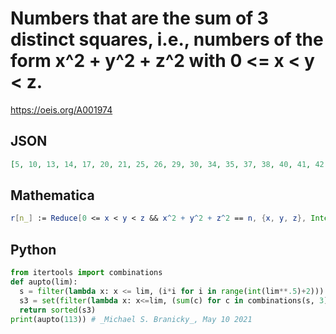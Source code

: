 # Numbers that are the sum of 3 distinct squares, i\.e\., numbers of the form x^2 \+ y^2 \+ z^2 with 0 <\= x < y < z\.
https://oeis.org/A001974
## JSON
```JSON
[5, 10, 13, 14, 17, 20, 21, 25, 26, 29, 30, 34, 35, 37, 38, 40, 41, 42, 45, 46, 49, 50, 52, 53, 54, 56, 58, 59, 61, 62, 65, 66, 68, 69, 70, 73, 74, 75, 77, 78, 80, 81, 82, 83, 84, 85, 86, 89, 90, 91, 93, 94, 97, 98, 100, 101, 104, 105, 106, 107, 109, 110, 113]
```
## Mathematica
```Mathematica
r[n_] := Reduce[0 <= x < y < z && x^2 + y^2 + z^2 == n, {x, y, z}, Integers]; ok[n_] := r[n] =!= False; Select[ Range[113], ok] (* _Jean-François Alcover_, Dec 05 2011 *)
```
## Python
```Python
from itertools import combinations
def aupto(lim):
  s = filter(lambda x: x <= lim, (i*i for i in range(int(lim**.5)+2)))
  s3 = set(filter(lambda x: x<=lim, (sum(c) for c in combinations(s, 3))))
  return sorted(s3)
print(aupto(113)) # _Michael S. Branicky_, May 10 2021
```
